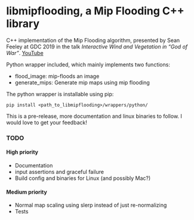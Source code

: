# libmipflooding, a Mip Flooding C++ library

C++ implementation of the Mip Flooding algorithm, presented by Sean Feeley at GDC 2019 in the talk 
_Interactive Wind and Vegetation in “God of War”_. [YouTube](https://www.youtube.com/watch?v=MKX45_riWQA&t=2954s)

Python wrapper included, which mainly implements two functions:
* flood_image: mip-floods an image
* generate_mips: Generate mip maps using mip flooding 

The python wrapper is installable using pip:

```
pip install <path_to_libmipflooding>/wrappers/python/
```

This is a pre-release, more documentation and linux binaries to follow. I would love to get your feedback!

### TODO
#### High priority
* Documentation
* input assertions and graceful failure
* Build config and binaries for Linux (and possibly Mac?)

#### Medium priority
* Normal map scaling using slerp instead of just re-normalizing
* Tests
